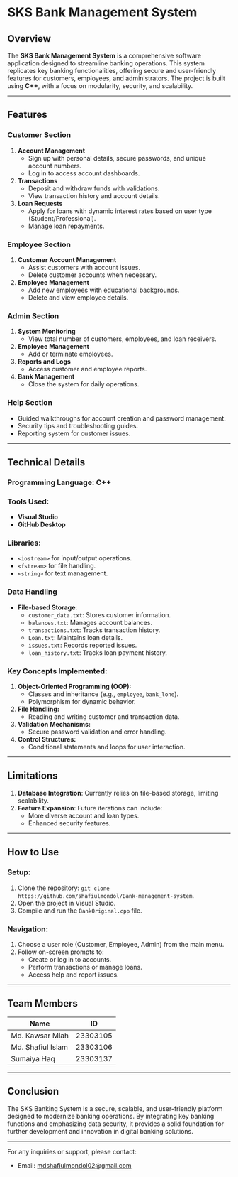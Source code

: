 # SKS Bank Management System

## Overview
The **SKS Bank Management System** is a comprehensive software application designed to streamline banking operations. This system replicates key banking functionalities, offering secure and user-friendly features for customers, employees, and administrators. The project is built using **C++**, with a focus on modularity, security, and scalability.

---

## Features
### Customer Section
1. **Account Management**
   - Sign up with personal details, secure passwords, and unique account numbers.
   - Log in to access account dashboards.
2. **Transactions**
   - Deposit and withdraw funds with validations.
   - View transaction history and account details.
3. **Loan Requests**
   - Apply for loans with dynamic interest rates based on user type (Student/Professional).
   - Manage loan repayments.

### Employee Section
1. **Customer Account Management**
   - Assist customers with account issues.
   - Delete customer accounts when necessary.
2. **Employee Management**
   - Add new employees with educational backgrounds.
   - Delete and view employee details.

### Admin Section
1. **System Monitoring**
   - View total number of customers, employees, and loan receivers.
2. **Employee Management**
   - Add or terminate employees.
3. **Reports and Logs**
   - Access customer and employee reports.
4. **Bank Management**
   - Close the system for daily operations.

### Help Section
- Guided walkthroughs for account creation and password management.
- Security tips and troubleshooting guides.
- Reporting system for customer issues.

---

## Technical Details
### Programming Language: **C++**
### Tools Used:
- **Visual Studio**
- **GitHub Desktop**

### Libraries:
- `<iostream>` for input/output operations.
- `<fstream>` for file handling.
- `<string>` for text management.

### Data Handling
- **File-based Storage**:
  - `customer_data.txt`: Stores customer information.
  - `balances.txt`: Manages account balances.
  - `transactions.txt`: Tracks transaction history.
  - `Loan.txt`: Maintains loan details.
  - `issues.txt`: Records reported issues.
  - `loan_history.txt`: Tracks loan payment history.

### Key Concepts Implemented:
1. **Object-Oriented Programming (OOP):**
   - Classes and inheritance (e.g., `employee`, `bank_lone`).
   - Polymorphism for dynamic behavior.
2. **File Handling:**
   - Reading and writing customer and transaction data.
3. **Validation Mechanisms:**
   - Secure password validation and error handling.
4. **Control Structures:**
   - Conditional statements and loops for user interaction.

---

## Limitations
1. **Database Integration**: Currently relies on file-based storage, limiting scalability.
2. **Feature Expansion**: Future iterations can include:
   - More diverse account and loan types.
   - Enhanced security features.

---

## How to Use
### Setup:
1. Clone the repository: `git clone https://github.com/shafiulmondol/Bank-management-system`.
2. Open the project in Visual Studio.
3. Compile and run the `BankOriginal.cpp` file.

### Navigation:
1. Choose a user role (Customer, Employee, Admin) from the main menu.
2. Follow on-screen prompts to:
   - Create or log in to accounts.
   - Perform transactions or manage loans.
   - Access help and report issues.

---

## Team Members
| Name              | ID         |
|-------------------|------------|
| Md. Kawsar Miah   | 23303105   |
| Md. Shafiul Islam | 23303106   |
| Sumaiya Haq       | 23303137   |

---

## Conclusion
The SKS Banking System is a secure, scalable, and user-friendly platform designed to modernize banking operations. By integrating key banking functions and emphasizing data security, it provides a solid foundation for further development and innovation in digital banking solutions.

---

For any inquiries or support, please contact:
- Email: mdshafiulmondol02@gmail.com 
